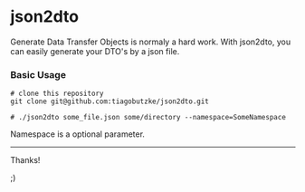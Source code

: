 # json2dto
Generate Data Transfer Objects is normaly a hard work.
With json2dto, you can easily generate your DTO's by a json file.

### Basic Usage
```shell
# clone this repository
git clone git@github.com:tiagobutzke/json2dto.git

# ./json2dto some_file.json some/directory --namespace=SomeNamespace
```

Namespace is a optional parameter.

---
Thanks!

;)
